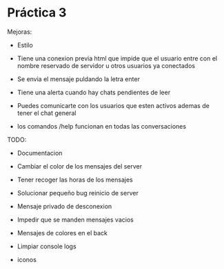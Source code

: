  # Práctica 3

 Mejoras:

 - Estilo
 - Tiene una conexion previa html que impide que el usuario entre con el nombre reservado de servidor u otros
    usuarios ya conectados

 - Se envia el mensaje puldando la letra enter

 - Tiene una alerta cuando hay chats pendientes de leer
 - Puedes comunicarte con los usuarios que esten activos ademas de tener el chat general
 - los comandos /help funcionan en todas las conversaciones


 TODO:

 - Documentacion

 - Cambiar el color de los mensajes del server
 - Tener recoger las horas de los mensajes
 - Solucionar pequeño bug reinicio de server
 - Mensaje privado de desconexion
 - Impedir que se manden mensajes vacios
 - Mensajes de colores en el back
 - Limpiar console logs
 - iconos